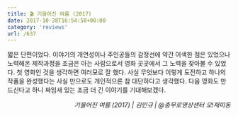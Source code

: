 ```yaml
---
title: 🎬 기울어진 여름 (2017)
date: 2017-10-28T16:54:58+00:00
category: 'reviews'
url: /637
---
```


짧은 단편이었다. 이야기의 개연성이나 주인공들의 감정선에 약간 어색한 점은 있었으나 노력해온 제작과정을 조금은 아는 사람으로서 영화 곳곳에서 그 노력을 찾아볼 수 있었다. 첫 영화인 것을 생각하면 여러모로 잘 했다. 사실 무엇보다 이렇게 도전하고 하나의 작품을 완성했다는 사실 만으로도 개인적으론 참 대단하다고 생각했다. 다음 영화도 만드신다고 하니 짜임새 있는 조금 더 긴 이야기를 기대해보겠다.

<p style="text-align:right">
  <em>기울어진 여름 (2017) | 김민규</em><em>&nbsp;| @충무로영상센터 오!재미동</em>
</p>